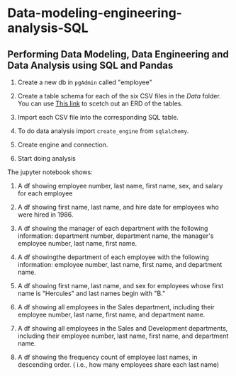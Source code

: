 # Data-modeling-engineering-analysis-SQL

## Performing Data Modeling, Data Engineering and Data Analysis using SQL and Pandas

1. Create a new db in ```pgAdmin``` called "employee"

1. Create a table schema for each of the six CSV files in the *Data* folder. You can use [This link](http://www.quickdatabasediagrams.com) to scetch out an ERD of the tables. 

1. Import each CSV file into the corresponding SQL table. 

1. To do data analysis import ```create_engine``` from ```sqlalchemy```.

1. Create engine and connection. 

1. Start doing analysis

The jupyter notebook shows:

1. A df showing employee number, last name, first name, sex, and salary for each employee

1. A df showing first name, last name, and hire date for employees who were hired in 1986.

1. A df showing the manager of each department with the following information: department number, department name, the manager's employee number, last name, first name.

1. A df showingthe department of each employee with the following information: employee number, last name, first name, and department name.

1. A df showing first name, last name, and sex for employees whose first name is "Hercules" and last names begin with "B."

1. A df showing all employees in the Sales department, including their employee number, last name, first name, and department name.

1. A df showing all employees in the Sales and Development departments, including their employee number, last name, first name, and department name.

1. A df showing the frequency count of employee last names, in descending order. ( i.e., how many employees share each last name)
